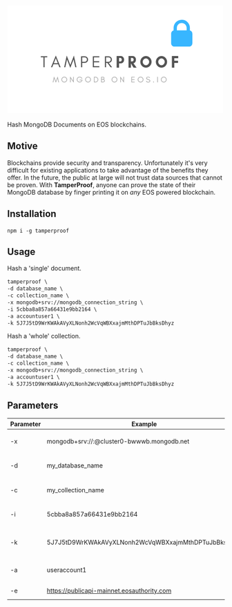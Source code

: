 ![TamperProof Logo](https://github.com/zachalam/TamperProof/blob/master/images/logo_white.png?raw=true)

Hash MongoDB Documents on EOS blockchains.

## Motive
Blockchains provide security and transparency. Unfortunately it's very difficult for existing applications to take advantage of the benefits they offer. In the future, the public at large will not trust data sources that cannot be proven. With **TamperProof**, anyone can prove the state of their MongoDB database by finger printing it on _any_ EOS powered blockchain.

## Installation
```
npm i -g tamperproof
```

## Usage
Hash a 'single' document.
```
tamperproof \
-d database_name \
-c collection_name \
-x mongodb+srv://mongodb_connection_string \
-i 5cbba8a857a66431e9bb2164 \
-a accountuser1 \
-k 5J7J5tD9WrKWAkAVyXLNonh2WcVqWBXxajmMthDPTuJbBksDhyz
```

Hash a 'whole' collection.
```
tamperproof \
-d database_name \
-c collection_name \
-x mongodb+srv://mongodb_connection_string \
-a accountuser1 \
-k 5J7J5tD9WrKWAkAVyXLNonh2WcVqWBXxajmMthDPTuJbBksDhyz
```

## Parameters
| Parameter | Example                                                | Purpose                                | Required |
|-----------|--------------------------------------------------------|----------------------------------------|----------|
| -x        | mongodb+srv://<user>:<pass>@cluster0-bwwwb.mongodb.net | MongoDB connection string.             | YES      |
| -d        | my_database_name                                       | MongoDB database name.                 | No       |
| -c        | my_collection_name                                     | MongoDB collection name.               | No       |
| -i        | 5cbba8a857a66431e9bb2164                               | _id for document lookup.               | No       |
| -k        | 5J7J5tD9WrKWAkAVyXLNonh2WcVqWBXxajmMthDPTuJbBksDhyz    | EOSIO private key (active permission). | YES      |
| -a        | useraccount1                                           | EOSIO account name.                    | YES      |
| -e        | https://publicapi-mainnet.eosauthority.com             | EOSIO http endpoint.                   | No       |
